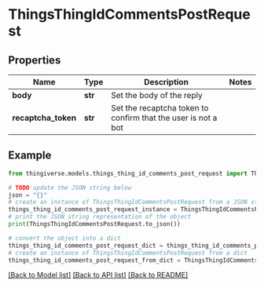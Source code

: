 # ThingsThingIdCommentsPostRequest


## Properties

Name | Type | Description | Notes
------------ | ------------- | ------------- | -------------
**body** | **str** | Set the body of the reply | 
**recaptcha_token** | **str** | Set the recaptcha token to confirm that the user is not a bot | 

## Example

```python
from thingiverse.models.things_thing_id_comments_post_request import ThingsThingIdCommentsPostRequest

# TODO update the JSON string below
json = "{}"
# create an instance of ThingsThingIdCommentsPostRequest from a JSON string
things_thing_id_comments_post_request_instance = ThingsThingIdCommentsPostRequest.from_json(json)
# print the JSON string representation of the object
print(ThingsThingIdCommentsPostRequest.to_json())

# convert the object into a dict
things_thing_id_comments_post_request_dict = things_thing_id_comments_post_request_instance.to_dict()
# create an instance of ThingsThingIdCommentsPostRequest from a dict
things_thing_id_comments_post_request_from_dict = ThingsThingIdCommentsPostRequest.from_dict(things_thing_id_comments_post_request_dict)
```
[[Back to Model list]](../README.md#documentation-for-models) [[Back to API list]](../README.md#documentation-for-api-endpoints) [[Back to README]](../README.md)


